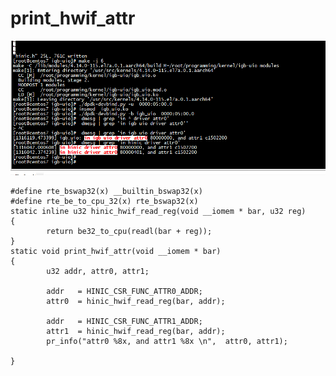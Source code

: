 
# print_hwif_attr
![image](https://github.com/magnate3/linux-riscv-dev/blob/main/exercises/igb-uio/pics/igb_read_attr.png)
```
#define rte_bswap32(x) __builtin_bswap32(x)
#define rte_be_to_cpu_32(x) rte_bswap32(x)
static inline u32 hinic_hwif_read_reg(void __iomem * bar, u32 reg)
{
        return be32_to_cpu(readl(bar + reg));
}
static void print_hwif_attr(void __iomem * bar)
{
        u32 addr, attr0, attr1;

        addr   = HINIC_CSR_FUNC_ATTR0_ADDR;
        attr0  = hinic_hwif_read_reg(bar, addr);

        addr   = HINIC_CSR_FUNC_ATTR1_ADDR;
        attr1  = hinic_hwif_read_reg(bar, addr);
        pr_info("attr0 %8x, and attr1 %8x \n",  attr0, attr1);

}
```